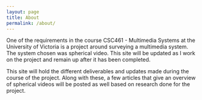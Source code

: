 ```yaml
---
layout: page
title: About
permalink: /about/
---
```


One of the requirements in the course CSC461 - Multimedia Systems at the University of Victoria is a project around surveying a multimedia system. The system chosen was spherical video. This site will be updated as I work on the project and remain up after it has been completed.

This site will hold the different deliverables and updates made during the course of the project. Along with these, a few articles that give an overview of spherical videos will be posted as well based on research done for the project.